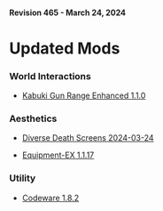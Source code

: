 #### Revision 465 - March 24, 2024

# Updated Mods

### World Interactions

- [Kabuki Gun Range Enhanced 1.1.0](https://www.nexusmods.com/cyberpunk2077/mods/13466)

### Aesthetics

- [Diverse Death Screens 2024-03-24](https://www.nexusmods.com/cyberpunk2077/mods/12673)

- [Equipment-EX 1.1.17](https://www.nexusmods.com/cyberpunk2077/mods/6945)

### Utility

- [Codeware 1.8.2](https://www.nexusmods.com/cyberpunk2077/mods/7780)
